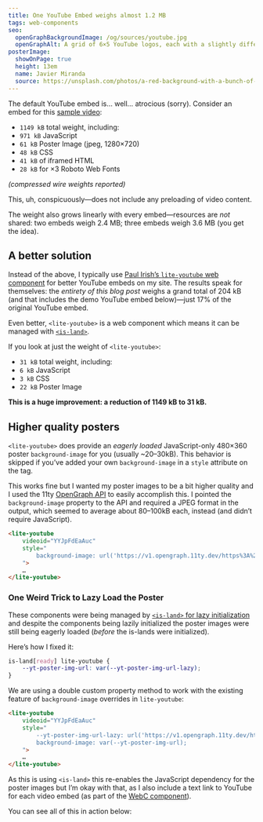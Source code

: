 ```yaml
---
title: One YouTube Embed weighs almost 1.2 MB
tags: web-components
seo:
  openGraphBackgroundImage: /og/sources/youtube.jpg
  openGraphAlt: A grid of 6×5 YouTube logos, each with a slightly different rotation
posterImage:
  showOnPage: true
  height: 13em
  name: Javier Miranda
  source: https://unsplash.com/photos/a-red-background-with-a-bunch-of-white-arrows-xW7d0pvzdDk
---
```

The default YouTube embed is… well… atrocious (sorry). Consider an embed for this [sample video](https://www.youtube.com/watch?v=YYJpFdEaAuc):

* `1149 kB` total weight, including:
* `971 kB` JavaScript
* `61 kB` Poster Image (jpeg, 1280×720)
* `48 kB` CSS
* `41 kB` of iframed HTML
* `28 kB` for ×3 Roboto Web Fonts

_(compressed wire weights reported)_

This, uh, conspicuously—does not include any preloading of video content.

The weight also grows linearly with every embed—resources are _not_ shared: two embeds weigh 2.4 MB; three embeds weigh 3.6 MB (you get the idea).

## A better solution

Instead of the above, I typically use [Paul Irish’s `lite-youtube` web component](https://github.com/paulirish/lite-youtube-embed) for better YouTube embeds on my site. The results speak for themselves: the _entirety of this blog post_ weighs a grand total of 204 kB (and that includes the demo YouTube embed below)—just 17% of the original YouTube embed.

Even better, `<lite-youtube>` is a web component which means it can be managed with [`<is-land>`](/web/is-land/).

If you look at just the weight of `<lite-youtube>`:

* `31 kB` total weight, including:
* `6 kB` JavaScript
* `3 kB` CSS
* `22 kB` Poster Image

**This is a huge improvement: a reduction of 1149 kB to 31 kB.**

## Higher quality posters

`<lite-youtube>` does provide an _eagerly loaded_ JavaScript-only 480×360 poster `background-image` for you (usually ~20–30kB). This behavior is skipped if you’ve added your own `background-image` in a `style` attribute on the tag.

This works fine but I wanted my poster images to be a bit higher quality and I used the 11ty [OpenGraph API](https://www.11ty.dev/docs/services/opengraph/) to easily accomplish this. I pointed the `background-image` property to the API and required a JPEG format in the output, which seemed to average about 80–100kB each, instead (and didn’t require JavaScript).

```html
<lite-youtube
	videoid="YYJpFdEaAuc"
	style="
		background-image: url('https://v1.opengraph.11ty.dev/https%3A%2F%2Fyoutube.com%2Fwatch%3Fv%3DYYJpFdEaAuc/auto/jpeg/');
	">
	…
</lite-youtube>
```

### One Weird Trick to Lazy Load the Poster

These components were being managed by [`<is-land>` for lazy initialization](https://github.com/zachleat/zachleat.com/blob/80c605c0654ff509a996d5dbbef7c142fae01f7b/_components/youtube-lite-player.webc) and despite the components being lazily initialized the poster images were still being eagerly loaded (_before_ the is-lands were initialized).

Here’s how I fixed it:

```css
is-land[ready] lite-youtube {
	--yt-poster-img-url: var(--yt-poster-img-url-lazy);
}
```

We are using a double custom property method to work with the existing feature of `background-image` overrides in `lite-youtube`:

```html
<lite-youtube
	videoid="YYJpFdEaAuc"
	style="
		--yt-poster-img-url-lazy: url('https://v1.opengraph.11ty.dev/https%3A%2F%2Fyoutube.com%2Fwatch%3Fv%3DYYJpFdEaAuc/auto/jpeg/');
		background-image: var(--yt-poster-img-url);
	">
	…
</lite-youtube>
```

As this is using `<is-land>` this re-enables the JavaScript dependency for the poster images but I’m okay with that, as I also include a text link to YouTube for each video embed (as part of the [WebC component](https://github.com/zachleat/zachleat.com/blob/80c605c0654ff509a996d5dbbef7c142fae01f7b/_components/youtube-lite-player.webc)).

You can see all of this in action below:

<div><youtube-lite-player @slug="YYJpFdEaAuc" @start="188" @label="Partial Hydration and Islands Architecture—Eleventy 🎈 Weekly №12"></youtube-lite-player></div>

